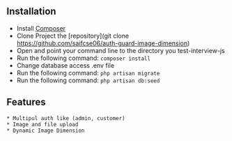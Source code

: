 ## Installation

   * Install [Composer](https://getcomposer.org/download)
   * Clone Project the [repository](git clone https://github.com/saifcse06/auth-guard-image-dimension)
   * Open and point your command line to the directory you test-interview-js
   * Run the following command: `composer install`
   * Change database access .env file
   * Run the following command: `php artisan migrate`
   * Run the following command: `php artisan db:seed`

 ## Features
    * Multipul auth like (admin, customer)
    * Image and file upload 
    * Dynamic Image Dimension
